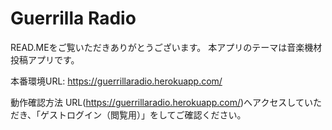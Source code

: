 # Guerrilla Radio
READ.MEをご覧いただきありがとうございます。
本アプリのテーマは音楽機材投稿アプリです。

本番環境URL: https://guerrillaradio.herokuapp.com/

動作確認方法
URL(https://guerrillaradio.herokuapp.com/)へアクセスしていただき、「ゲストログイン（閲覧用）」をしてご確認ください。
